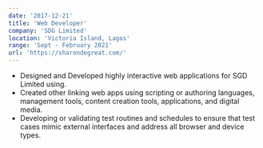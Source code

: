 ```yaml
---
date: '2017-12-21'
title: 'Web Developer'
company: 'SDG Limited'
location: 'Victoria Island, Lagos'
range: 'Sept - February 2021'
url: 'https://sharondegreat.com/'
---
```


- Designed and Developed highly interactive web applications for SGD Limited using.
- Created other linking web apps using scripting or authoring languages, management tools, content creation tools, applications, and digital media.
- Developing or validating test routines and schedules to ensure that test cases mimic external interfaces and address all browser and device types. 
